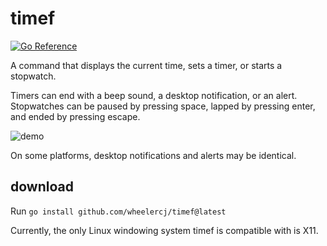 # timef

[![Go Reference](https://pkg.go.dev/badge/github.com/wheelercj/timef.svg)](https://pkg.go.dev/github.com/wheelercj/timef)

A command that displays the current time, sets a timer, or starts a stopwatch.

Timers can end with a beep sound, a desktop notification, or an alert. Stopwatches can be paused by pressing space, lapped by pressing enter, and ended by pressing escape.

![demo](https://media.giphy.com/media/v1.Y2lkPTc5MGI3NjExNnc4bnBwNWZ3ZWJkYmJoejF3dWoyOG5pc3d3c3Z2NGcyMWVnMm5nYSZlcD12MV9pbnRlcm5hbF9naWZfYnlfaWQmY3Q9Zw/WGS6c3FJ3PPo49VDPJ/giphy.gif)

On some platforms, desktop notifications and alerts may be identical.

## download

Run `go install github.com/wheelercj/timef@latest`

Currently, the only Linux windowing system timef is compatible with is X11.
